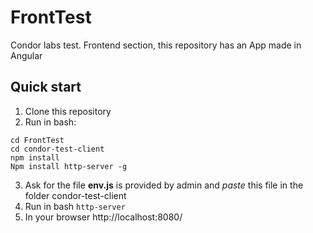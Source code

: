 # FrontTest
Condor labs test. Frontend section, this repository has an App made in Angular 
## Quick start
1) Clone this repository 
2) Run  in bash: 
```
cd FrontTest
cd condor-test-client
npm install	
Npm install http-server -g
```
3) Ask for the file **env.js** is provided by admin and *paste* this file in the folder condor-test-client
4) Run in  bash ``http-server``
5) In your browser http://localhost:8080/
